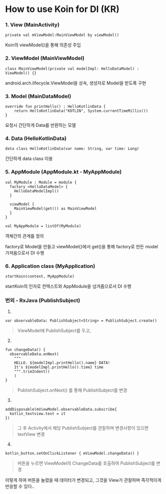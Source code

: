 # How to use Koin for DI (KR) 


### 1. View (MainActivity)

    private val mViewModel:MainViewModel by viewModel()


Koin의 viewModel()을 통해 의존성 주입


### 2. ViewModel (MainViewModel)

    class MainViewModel(private val modelImpl: HelloDataModel) : ViewModel() {}

android.arch.lifecycle.ViewModel을 상속, 생성자로 Model을 받도록 구현


### 3. Model (MainDataModel)


    override fun printHello() : HelloKotlinData {  
        return HelloKotlinData("KOTLIN", System.currentTimeMillis())  
    }  
    
요청시 간단하게 Data를 반환하는 모델 


### 4. Data (HelloKotlinData)

    data class HelloKotlinData(var name: String, var time: Long)

간단하게 data class 이용


### 5. AppModule (AppModule.kt - MyAppModule)

    val MyModule : Module = module {  
      factory <HelloDataModel> {  
        HelloDataModelImpl()  
      }  
      
      viewModel {  
        MainViewModel(get()) as MainViewModel  
      }  
    }  
      
    val MyAppModule = listOf(MyModule)

객체간의 관계를 정의

factory로 Model을 만들고 viewModel{}에서 get()을 통해 factory로 만든 model 가져옴으로서 DI 수행


### 6. Application class (MyApplication)

    startKoin(context, MyAppModule)

startKoin의 인자로 컨텍스트와 AppModule을 넘겨줌으로서 DI 수행


### 번외 - RxJava (PublishSubject)
1.

    var observableData: PublishSubject<String> = PublishSubject.create()

> ViewModel에 PublishSubject를 두고,


2.

    fun changeData() {  
      observableData.onNext(  
        """  
        HELLO. ${modelImpl.printHello().name} DATA! 
        It's ${modelImpl.printHello().time} time
        """.trimIndent()  
        )  
    }

> PublishSubject.onNext() 를 통해 PublishSubject를 변경


3.

    addDisposable(mViewModel.observableData.subscribe{  
      kotlin_textview.text = it  
    })
    

> 그 후 Activity에서 해당 PublishSubject를 관찰하며 변경사항이 있으면 textView 변경

4.

    kotlin_button.setOnClickListener { mViewModel.changeData() }

> 버튼을 누르면 ViewModel의 ChangeData를 호출하여 PublishSubject를 변경


이렇게 하여 버튼을 눌렸을 때 데이터가 변경되고, 그것을 View가 관찰하며 즉각적이게 반응할 수 있다..
